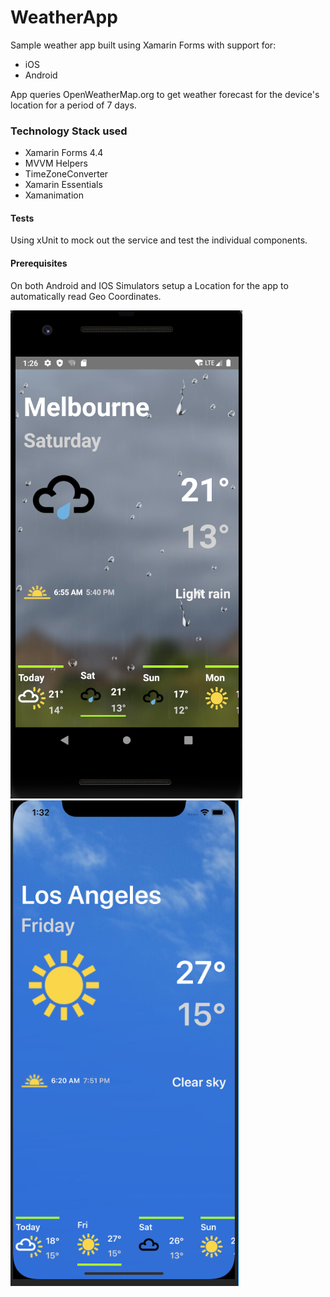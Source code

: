 # WeatherApp
Sample weather app built using Xamarin Forms with support for:

- iOS
- Android

App queries OpenWeatherMap.org to get weather forecast for the device's location for a period of 7 days.

### Technology Stack used
- Xamarin Forms 4.4
- MVVM Helpers
- TimeZoneConverter
- Xamarin Essentials
- Xamanimation

#### Tests
Using xUnit to mock out the service and test the individual components.

#### Prerequisites
On both Android and IOS Simulators setup a Location for the app to automatically read Geo Coordinates.

![File](file.png) ![File2](file2.png)
